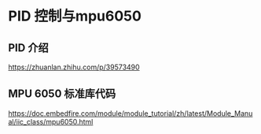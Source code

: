 # PID 控制与mpu6050

## PID 介绍

https://zhuanlan.zhihu.com/p/39573490

## MPU 6050 标准库代码

https://doc.embedfire.com/module/module_tutorial/zh/latest/Module_Manual/iic_class/mpu6050.html
